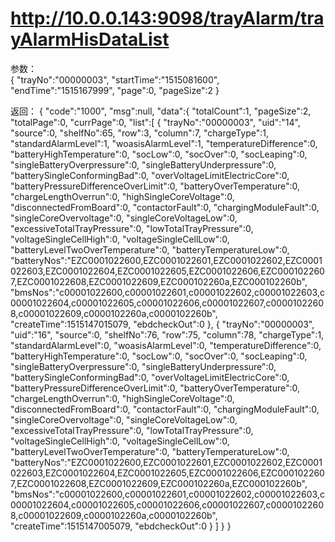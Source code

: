 # http://10.0.0.143:9098/trayAlarm/trayAlarmHisDataList
参数：   
{
    "trayNo":"00000003",
    "startTime":"1515081600",
    "endTime":"1515167999",
    "page":0,
    "pageSize":2
}

返回：
{
    "code":"1000",
    "msg":null,
    "data":{
        "totalCount":1,
        "pageSize":2,
        "totalPage":0,
        "currPage":0,
        "list":[
            {
                "trayNo":"00000003",
                "uid":"14",
                "source":0,
                "shelfNo":65,
                "row":3,
                "column":7,
                "chargeType":1,
                "standardAlarmLevel":1,
                "woasisAlarmLevel":1,
                "temperatureDifference":0,
                "batteryHighTemperature":0,
                "socLow":0,
                "socOver":0,
                "socLeaping":0,
                "singleBatteryOverpressure":0,
                "singleBatteryUnderpressure":0,
                "batterySingleConformingBad":0,
                "overVoltageLimitElectricCore":0,
                "batteryPressureDifferenceOverLimit":0,
                "batteryOverTemperature":0,
                "chargeLengthOverrun":0,
                "highSingleCoreVoltage":0,
                "disconnectedFromBoard":0,
                "contactorFault":0,
                "chargingModuleFault":0,
                "singleCoreOvervoltage":0,
                "singleCoreVoltageLow":0,
                "excessiveTotalTrayPressure":0,
                "lowTotalTrayPressure":0,
                "voltageSingleCellHigh":0,
                "voltageSingleCellLow":0,
                "batteryLevelTwoOverTemperature":0,
                "batteryTemperatureLow":0,
                "batteryNos":"EZC0001022600,EZC0001022601,EZC0001022602,EZC0001022603,EZC0001022604,EZC0001022605,EZC0001022606,EZC0001022607,EZC0001022608,EZC0001022609,EZC000102260a,EZC000102260b",
                "bmsNos":"c00001022600,c00001022601,c00001022602,c00001022603,c00001022604,c00001022605,c00001022606,c00001022607,c00001022608,c00001022609,c0000102260a,c0000102260b",
                "createTime":1515147015079,
                "ebdcheckOut":0
            },
            {
                "trayNo":"00000003",
                "uid":"16",
                "source":0,
                "shelfNo":76,
                "row":75,
                "column":78,
                "chargeType":1,
                "standardAlarmLevel":0,
                "woasisAlarmLevel":0,
                "temperatureDifference":0,
                "batteryHighTemperature":0,
                "socLow":0,
                "socOver":0,
                "socLeaping":0,
                "singleBatteryOverpressure":0,
                "singleBatteryUnderpressure":0,
                "batterySingleConformingBad":0,
                "overVoltageLimitElectricCore":0,
                "batteryPressureDifferenceOverLimit":0,
                "batteryOverTemperature":0,
                "chargeLengthOverrun":0,
                "highSingleCoreVoltage":0,
                "disconnectedFromBoard":0,
                "contactorFault":0,
                "chargingModuleFault":0,
                "singleCoreOvervoltage":0,
                "singleCoreVoltageLow":0,
                "excessiveTotalTrayPressure":0,
                "lowTotalTrayPressure":0,
                "voltageSingleCellHigh":0,
                "voltageSingleCellLow":0,
                "batteryLevelTwoOverTemperature":0,
                "batteryTemperatureLow":0,
                "batteryNos":"EZC0001022600,EZC0001022601,EZC0001022602,EZC0001022603,EZC0001022604,EZC0001022605,EZC0001022606,EZC0001022607,EZC0001022608,EZC0001022609,EZC000102260a,EZC000102260b",
                "bmsNos":"c00001022600,c00001022601,c00001022602,c00001022603,c00001022604,c00001022605,c00001022606,c00001022607,c00001022608,c00001022609,c0000102260a,c0000102260b",
                "createTime":1515147005079,
                "ebdcheckOut":0
            }
        ]
    }
}
